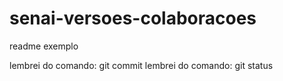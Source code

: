 # senai-versoes-colaboracoes

readme exemplo

lembrei do comando: git commit
lembrei do comando: git status

